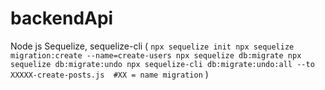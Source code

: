 # backendApi
Node js
Sequelize, sequelize-cli (
    ```
    npx sequelize init
    npx sequelize migration:create --name=create-users
    npx sequelize db:migrate
    npx sequelize db:migrate:undo
    npx sequelize-cli db:migrate:undo:all --to XXXXX-create-posts.js  #XX = name migration
    ```
)
